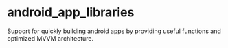 # android_app_libraries
Support for quickly building android apps by providing useful functions and optimized MVVM architecture.
